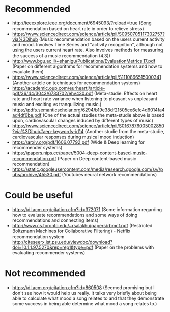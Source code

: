 # Recommended
- http://ieeexplore.ieee.org/document/6945093/?reload=true (Song recommendation based on heart rate in order to relieve stress)
- https://www.sciencedirect.com/science/article/pii/S0950705117302757?via%3Dihub (Music recommendation based on the users current activity and mood. Involves Time Series and "activity recognition", although not using the users current heart rate. Also involves methods for measuring the success of a music recommendation (4.3))
- http://www.bgu.ac.il/~shanigu/Publications/EvaluationMetrics.17.pdf (Paper on different algorithms for recommendation systems and how to evaulate them)
- https://www.sciencedirect.com/science/article/pii/S1110866515000341 (Another article on techniques for recommendation systems)
- https://academic.oup.com/eurheartj/article-pdf/36/44/3043/6733702/ehv430.pdf (Meta-studie. Effects on heart rate and heart rate variance when listening to pleasant vs unpleasant music and exciting vs tranquilizing music.)
- https://pdfs.semanticscholar.org/6294/b19e38df21505ce6efc4d6014fa4ad4df0be.pdf (One of the actual studies the meta-studie above is based upon, cardiovascular changes induced by different types of music)
 - https://www.sciencedirect.com/science/article/pii/S0167876005002850?via%3Dihub#aep-keywords-id14 (Another studie from the meta-studie, cardiovascular responses during musical mood induction)
 - https://arxiv.org/pdf/1606.07792.pdf (Wide & Deep learning for recommender systems)
 - https://papers.nips.cc/paper/5004-deep-content-based-music-recommendation.pdf (Paper on Deep content-based music recommendation)
 - https://static.googleusercontent.com/media/research.google.com/sv//pubs/archive/45530.pdf (Youtubes neural network recommendations)

# Could be useful
- https://dl.acm.org/citation.cfm?id=372071 (Some information regarding how to evaluate recommendations and some ways of doing recommendations and connecting items)
 - http://www.cs.toronto.edu/~rsalakhu/papers/rbmcf.pdf (Restricted Boltzmann Machines for Collaborative Filtering) - Netflix recommendation system
 http://citeseerx.ist.psu.edu/viewdoc/download?doi=10.1.1.97.5270&rep=rep1&type=pdf (Paper on the problems with evaluating recommender systems)

# Not recommended
- https://dl.acm.org/citation.cfm?id=860508 (Seemed promising but I don't see how it would help us really. It talks very briefly about being able to calculate what mood a song relates to and that they demonstrate some success in being able determine what mood a song relates to.)

